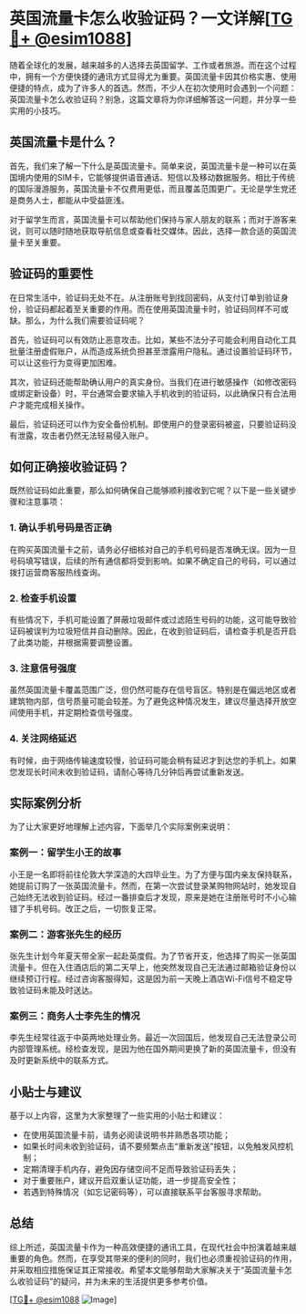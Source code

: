 # 英国流量卡怎么收验证码？一文详解[[TG💪+ @esim1088](https://t.me/s/esim1088)]

随着全球化的发展，越来越多的人选择去英国留学、工作或者旅游。而在这个过程中，拥有一个方便快捷的通讯方式显得尤为重要。英国流量卡因其价格实惠、使用便捷的特点，成为了许多人的首选。然而，不少人在初次使用时会遇到一个问题：英国流量卡怎么收验证码？别急，这篇文章将为你详细解答这一问题，并分享一些实用的小技巧。

## 英国流量卡是什么？

首先，我们来了解一下什么是英国流量卡。简单来说，英国流量卡是一种可以在英国境内使用的SIM卡，它能够提供语音通话、短信以及移动数据服务。相比于传统的国际漫游服务，英国流量卡不仅费用更低，而且覆盖范围更广。无论是学生党还是商务人士，都能从中受益匪浅。

对于留学生而言，英国流量卡可以帮助他们保持与家人朋友的联系；而对于游客来说，则可以随时随地获取导航信息或查看社交媒体。因此，选择一款合适的英国流量卡至关重要。

## 验证码的重要性

在日常生活中，验证码无处不在。从注册账号到找回密码，从支付订单到验证身份，验证码都起着至关重要的作用。而在使用英国流量卡时，验证码同样不可或缺。那么，为什么我们需要验证码呢？

首先，验证码可以有效防止恶意攻击。比如，某些不法分子可能会利用自动化工具批量注册虚假账户，从而造成系统负担甚至泄露用户隐私。通过设置验证码环节，可以让这些行为变得更加困难。

其次，验证码还能帮助确认用户的真实身份。当我们在进行敏感操作（如修改密码或绑定新设备）时，平台通常会要求输入手机收到的验证码，以此确保只有合法用户才能完成相关操作。

最后，验证码还可以作为安全备份机制。即使用户的登录密码被盗，只要验证码没有泄露，攻击者仍然无法轻易侵入账户。

## 如何正确接收验证码？

既然验证码如此重要，那么如何确保自己能够顺利接收到它呢？以下是一些关键步骤和注意事项：

### 1. 确认手机号码是否正确

在购买英国流量卡之前，请务必仔细核对自己的手机号码是否准确无误。因为一旦号码填写错误，后续的所有通信都将受到影响。如果不确定自己的号码，可以通过拨打运营商客服热线查询。

### 2. 检查手机设置

有些情况下，手机可能设置了屏蔽垃圾邮件或过滤陌生号码的功能，这可能导致验证码被误判为垃圾短信并自动删除。因此，在收到验证码后，请检查手机是否开启了此类功能，并根据需要调整设置。

### 3. 注意信号强度

虽然英国流量卡覆盖范围广泛，但仍然可能存在信号盲区。特别是在偏远地区或者建筑物内部，信号质量可能会较差。为了避免这种情况发生，建议尽量选择开放空间使用手机，并定期检查信号强度。

### 4. 关注网络延迟

有时候，由于网络传输速度较慢，验证码可能会稍有延迟才到达您的手机上。如果您发现长时间未收到验证码，请耐心等待几分钟后再尝试重新发送。

## 实际案例分析

为了让大家更好地理解上述内容，下面举几个实际案例来说明：

### 案例一：留学生小王的故事

小王是一名即将前往伦敦大学深造的大四毕业生。为了方便与国内亲友保持联系，她提前订购了一张英国流量卡。然而，在第一次尝试登录某购物网站时，她发现自己始终无法收到验证码。经过一番排查后才发现，原来是她在注册账号时不小心输错了手机号码。改正之后，一切恢复正常。

### 案例二：游客张先生的经历

张先生计划今年夏天带全家一起赴英度假。为了节省开支，他选择了购买一张英国流量卡。但在入住酒店后的第二天早上，他突然发现自己无法通过邮箱验证身份以继续预订行程。经过咨询客服得知，这是因为前一天晚上酒店Wi-Fi信号不稳定导致验证码未能及时送达。

### 案例三：商务人士李先生的情况

李先生经常往返于中英两地处理业务。最近一次回国后，他发现自己无法登录公司内部管理系统。经检查发现，是因为他在国外期间更换了新的英国流量卡，但没有及时更新系统中的联系方式。

## 小贴士与建议

基于以上内容，这里为大家整理了一些实用的小贴士和建议：

- 在使用英国流量卡前，请务必阅读说明书并熟悉各项功能；
- 如果长时间未收到验证码，请不要频繁点击“重新发送”按钮，以免触发风控机制；
- 定期清理手机内存，避免因存储空间不足而导致验证码丢失；
- 对于重要账户，建议开启双重认证功能，进一步提高安全性；
- 若遇到特殊情况（如忘记密码等），可以直接联系平台客服寻求帮助。

## 总结

综上所述，英国流量卡作为一种高效便捷的通讯工具，在现代社会中扮演着越来越重要的角色。然而，在享受其带来的便利的同时，我们也必须重视验证码的作用，并采取相应措施保证其正常接收。希望本文能够帮助大家解决关于“英国流量卡怎么收验证码”的疑问，并为未来的生活提供更多参考价值。

[[TG💪+ @esim1088](https://t.me/s/esim1088) ![Image](https://i.postimg.cc/4NQfJmqS/Snipaste-2025-05-13-00-14-12.png)]